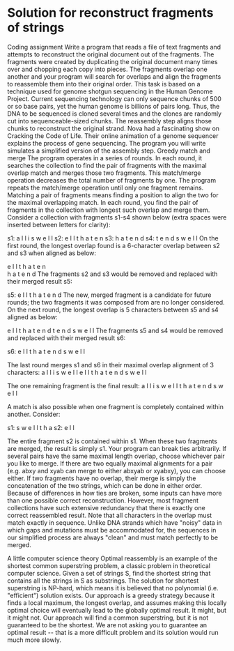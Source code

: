 # Solution for reconstruct fragments of strings

Coding assignment
Write a program that reads a file of text fragments and attempts to reconstruct the original document out of the fragments. 
The fragments were created by duplicating the original document many times over and chopping each copy into pieces. 
The fragments overlap one another and your program will search for overlaps and align the fragments to reassemble 
them into their original order.
 This task is based on a technique used for genome shotgun sequencing in the Human Genome Project. 
 Current sequencing technology can only sequence chunks of 500 or so base pairs, yet the human genome is billions of pairs long. 
 Thus, the DNA to be sequenced is cloned several times and the clones are randomly cut into sequenceable-sized chunks. 
 The reassembly step aligns those chunks to reconstruct the original strand. Nova had a fascinating show on Cracking the Code of Life. 
 Their online animation of a genome sequencer explains the process of gene sequencing. 
 The program you will write simulates a simplified version of the assembly step.
 Greedy match and merge
The program operates in a series of rounds. In each round, it searches the collection to find the pair of fragments with 
the maximal overlap match and merges those two fragments. This match/merge operation decreases the total number of fragments by one. 
The program repeats the match/merge operation until only one fragment remains.
Matching a pair of fragments means finding a position to align the two for the maximal overlapping match. In each round, 
you find the pair of fragments in the collection with longest such overlap and merge them.
Consider a collection with fragments s1-s4 shown below (extra spaces were inserted between letters for clarity):

s1:   a l l   i s   w e l l
s2:   e l l   t h a t   e n
s3:   h a t   e n d
s4:   t   e n d s   w e l l
On the first round, the longest overlap found is a 6-character overlap between s2 and s3 when aligned as below:

e l l   t h a t   e n     
          h a t   e n d 
The fragments s2 and s3 would be removed and replaced with their merged result s5:

s5:  e l l   t h a t   e n d 
The new, merged fragment is a candidate for future rounds; the two fragments it was composed from are no longer considered. 
On the next round, the longest overlap is 5 characters between s5 and s4 aligned as below:

e l l   t h a t   e n d 
              t   e n d s   w e l l
The fragments s5 and s4 would be removed and replaced with their merged result s6:

s6:  e l l   t h a t   e n d s   w e l l

The last round merges s1 and s6 in their maximal overlap alignment of 3 characters:
      a l l   i s   w e l l
                      e l l   t h a t   e n d s   w e l l

The one remaining fragment is the final result:
      a l l   i s   w e l l   t h a t   e n d s   w e l l

A match is also possible when one fragment is completely contained within another. Consider:

s1:    s   w e l l   t  h  a
s2:    e l l

The entire fragment s2 is contained within s1. When these two fragments are merged, the result is simply s1.
Your program can break ties arbitrarily. If several pairs have the same maximal length overlap, 
choose whichever pair you like to merge. If there are two equally maximal alignments for a pair 
(e.g. abxy and xyab can merge to either abxyab or xyabxy), you can choose either. 
If two fragments have no overlap, their merge is simply the concatenation of the two strings, 
which can be done in either order. Because of differences in how ties are broken, 
some inputs can have more than one possible correct reconstruction. However, most fragment collections 
have such extensive redundancy that there is exactly one correct reassembled result.
 Note that all characters in the overlap must match exactly in sequence. Unlike DNA strands which have "noisy" 
 data in which gaps and mutations must be accommodated for, the sequences in our simplified process are always 
 "clean" and must match perfectly to be merged.
 
A little computer science theory
Optimal reassembly is an example of the shortest common superstring problem, a classic problem in theoretical 
computer science. Given a set of strings S, find the shortest string that contains all the strings in S as substrings. 
The solution for shortest superstring is NP-hard, which means it is believed that no polynomial (i.e. "efficient") 
solution exists. Our approach is a greedy strategy because it finds a local maximum, the longest overlap, and 
assumes making this locally optimal choice will eventually lead to the globally optimal result. It might, 
but it might not. Our approach will find a common superstring, but it is not guaranteed to be the shortest. 
We are not asking you to guarantee an optimal result -- that is a more difficult problem and its solution 
would run much more slowly. 
